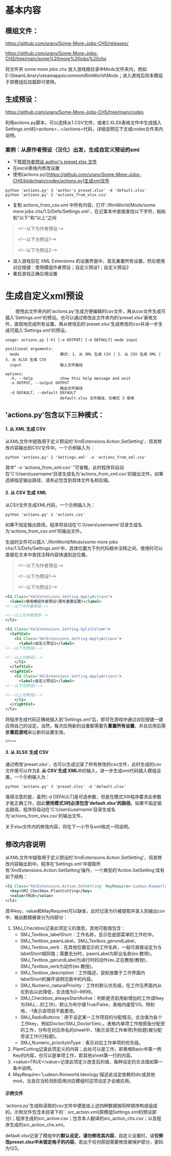 # 基本内容



## 模组文件：

https://github.com/uranv/Some-More-Jobs-CHS/releases/

https://github.com/uranv/Some-More-Jobs-CHS/tree/main/some%20more%20jobs%20chs

将文件夹 some more jobs chs 放入游戏根目录中Mods文件夹内，例如E:\SteamLibrary\steamapps\common\RimWorld\Mods；进入游戏后将本模组于原模组后加载即可使用。

## 生成预设：
https://github.com/uranv/Some-More-Jobs-CHS/tree/main/codes

利用actions.py脚本，可以选择从1.CSV文件，或者2.XLSX表格文件中生成插入Settings.xml的\<actions\>...\</actions\>代码，详细说明见下文或codes文件夹内说明。

### 案例：从原作者预设（汉化）出发，生成自定义预设的xml

+ 下载[原作者预设 author's preset.xlsx 文件](https://github.com/uranv/Some-More-Jobs-CHS/blob/main/codes/author's%20preset.xlsx)
+ 在excel表格内修改设置
+ 使用(actions.py)[https://github.com/uranv/Some-More-Jobs-CHS/blob/main/codes/actions.py]生成xml文件
```shell
python 'actions.py' 3 'author's preset.xlsx' -d 'default.xlsx'
python 'actions.py' 2 'actions_from_xlsx.csv'
```
+ 复制 actions_from_csv.xml 中所有内容，打开'./RimWorld/Mods/some more jobs chs/1.5/Defs/Settings.xml'，在记事本中直接查找以下字符，粘贴到“以下”和“以上”之间
>\<!--以下为作者预设--\>
>
>\<!--以下为预设1--\>
>
>\<!--以下为预设2--\>
+ 进入游戏后在 XML Extensions 的设置界面中，首先重置所有设置，然后使用对应按键：使用模组作者预设；自定义预设1；自定义预设2
+ 重启游戏正确应用设置



# 生成自定义xml预设

$\qquad$使用此文件夹内的‘actions.py’生成方便编辑的csv文件，再从csv文件生成可插入'Settings.xml'的预设。也可以通过修改此文件夹内的’preset.xlsx‘表格文件，直观地完成所有设置，再从修改后的‘preset.xlsx’生成修改的csv并进一步生成可插入‘Settings.xml’的预设。

```shell
usage: actions.py [-h] [-o OUTPUT] [-d DEFAULT] mode input

positional arguments:
  mode                  模式: 1. 从 XML 生成 CSV | 2. 从 CSV 生成 XML | 3. 从 XLSX 生成 CSV
  input                 输入文件路径

options:
  -h, --help            show this help message and exit
  -o OUTPUT, --output OUTPUT
                        输出文件路径
  -d DEFAULT, --default DEFAULT
                        default.xlsx 文件路径，仅模式 3 使用
```

## 'actions.py'包含以下三种模式：

#### 1. 从 XML 生成 CSV

从XML文件中提取用于定义预设的'XmlExtensions.Action.SetSetting'，将其修改内容输出到CSV文件中。一个示例输入为：

```shell
python 'actions.py' 1 'Settings.xml' -o 'actions_from_xml.csv'
```

其中" -o 'actions_from_xml.csv' "可省略，此时程序将自动在'C:\\Users\\username'目录生成名为'actions_from_xml.csv'的输出文件。如果选择指定输出路径，请务必包含到具体文件名和后缀。

#### 2. 从 CSV 生成 XML

从CSV文件生成XML代码，一个示例输入为：

```shell
python 'actions.py' 2 'actions.csv'
```

如果不指定输出路径。程序将自动在'C:\\Users\\username'目录生成名为'actions_from_csv.xml'的输出文件。



生成的文件可以插入'./RimWorld/Mods/some more jobs chs/1.5/Defs/Settings.xml'中，具体位置为下列代码框中注释之间，使用时可以直接在文本中查找注释内容快速到达位置。

>\<!--以下为作者预设--\>
>
>\<!--以下为预设1--\>
>
>\<!--以下为预设2--\>

```xml
<li Class="XmlExtensions.Setting.ApplyActions">
  <label>使用模组作者预设(需先重置设置)</label>
<!--以下为作者预设-->

<!--以上为作者预设-->
</li>
```

```xml
<li Class="XmlExtensions.Setting.SplitColumn">
  <leftCol>
    <li Class="XmlExtensions.Setting.ApplyActions">
      <label>自定义预设1</label>
<!--以下为预设1-->

<!--以上为预设1-->
    </li>
  </leftCol>
  <rightCol>
    <li Class="XmlExtensions.Setting.ApplyActions">
      <label>自定义预设2</label>
<!--以下为预设2-->

<!--以上为预设2-->
    </li>
  </rightCol>
</li>
```

将程序生成代码正确地插入到'Settings.xml'后，即可在游戏中通过对应按键一键应用自己的设定。当然，每次应用新的设置都需要先**重置所有设置**，并且应用后需要**重启游戏**来让新的设置生效。

<img src="https://raw.githubusercontent.com/uranv/Some-More-Jobs-CHS/refs/heads/main/codes/Preview.jpg" alt="Preview" style="zoom:50%;" />

#### 3. 从 XLSX 生成 CSV

通过修改‘preset.xlsx'，也可以生成记录了所有修改的csv文件，此时生成的csv文件便可以作为**2. 从 CSV 生成 XML**中的输入，进一步生成xml代码插入模组设置。一个示例输入为：

```
python 'actions.py' 3 'preset.xlsx' -d 'default.xlsx'
```

值得注意的是，虽然[-d DEFAULT]是可选参数，但是在模式3中程序要求此参数才能正确工作，因此**使用模式3时必须包含'default.xlsx'的路径**。如果不指定输出路径。程序将自动在'C:\\Users\\username'目录生成名为'actions_from_xlsx.csv'的输出文件。



关于xlsx文件内的修改内容，将在下一小节与xml格式一同说明。

## 修改内容说明

从XML文件中提取用于定义预设的'XmlExtensions.Action.SetSetting'，将其修改内容输出到中。程序在'Settings.xml'中提取所有'XmlExtensions.Action.SetSetting'操作，一个典型的‘Action.SetSetting’具有如下结构：

```xml
<li Class='XmlExtensions.Action.SetSetting' MayRequire='Ludeon.Rimworld.Ideology'>
  <key>SMJ_Checkbox.PlantCutting</key>
  <value>TRUE</value>
</li>
```

其中key，value和MayRequire(可以缺省，此时记录为0)被提取并录入到输出csv中，输出数据被查分为四部分：

1. SMJ_Checkbox记录此项定义的类型，其他可能值包含：
   + SMJ_Textbox_labelShort：工作名称，显示在底部菜单的工作栏中。
   + SMJ_Textbox_pawnLabel，SMJ_Textbox_gerundLabel，SMJ_Textbox_verb：在其他位置显示的工作名称，一般可直接设定为与labelShort相同值；需要去分时，pawnLabel为职业名称(ex.教师)，SMJ_Textbox_gerundLabel为进行时的动作(ex.正在教授/教授)，SMJ_Textbox_verb为动作(ex.教授)。
   + SMJ_Textbox_description：工作描述，鼠标放置于工作界面内labelShort的展开说明见面中的内容。
   + SMJ_Numeric_naturalPriority：工作的默认优先级，在工作见界面内从左到右以此降低，合法值为0~9999。
   + SMJ_Checkbox_alwaysStartActive：判断是否启用新增加的工作(即key为SMJ_...的工作)，默认为布尔值True/False，表格内接受1/0。特别地，-1表示该项目不能更改。
   + SMJ_RadioButtons：用于设定某一工作项目的分配情况，合法值为各个工作key，例如Doctor/SMJ_Doctor1/etc.。表格内单项工作按原版分配至的工作，分布在对应命名的sheet中，1表示该项工作单项(列标题)被分配至该工作(行标题)。
   + SMJ_Numeric_priorityInType：表示对应工作单项的优先级。
2. PlantCutting记录此项定义的内容；此处可以是工作，即表格Basic中第一例Key的内容，也可以是单项工作，即其他sheet第一行的内容。
3. \<value\>TRUE\</value\>记录此项定义改变后的值，每种设定的合法值如第一条中说明。
4. MayRequire='Ludeon.Rimworld.Ideology'描述此设定依赖的dlc或其他mod，当且仅当检测到启用对应模组时这项设定才会被应用。

#### 示例文件

'actions.py'生成和读取的csv文件中便是由上述四种数据按同样顺序构成组成的。示例文件包含本目录下的：src_action.xml(原模组Settings.xml的预设部分)；程序生成的src_action.csv；包含本人翻译的src_action_chs.csv；以及程序生成的src_action_chs.xml。



default.xlsx记录了模组中的**默认设定，请勿修改其内容**。自定义设置时，请**仅修改preset.xlsx中未锁定格子的内容**。若出于任何原因需要修改被保护部分，密码为123。



